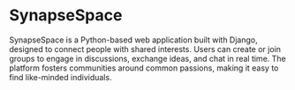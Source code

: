 # SynapseSpace
SynapseSpace is a Python-based web application built with Django, designed to connect people with shared interests. Users can create or join groups to engage in discussions, exchange ideas, and chat in real time. The platform fosters communities around common passions, making it easy to find like-minded individuals.
